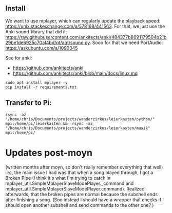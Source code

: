 ## Install


We want to use mplayer, which can regularly update the playback speed: https://unix.stackexchange.com/a/578168/441563. For that, we just use the Anki sound-library that did it: https://raw.githubusercontent.com/ankitects/anki/484377b8091179504b21b29be1de6925c70af4bd/qt/aqt/sound.py. Sooo for that we need PortAudio: https://askubuntu.com/a/1090345

See for anki:  
* https://github.com/ankitects/anki  
* https://github.com/ankitects/anki/blob/main/docs/linux.md

```
sudo apt install mplayer -y
pip install -r requirements.txt
```

## Transfer to Pi:

```
rsync -az "/home/chris/Documents/projects/wanderzirkus/leierkasten/python/"  mpi:/home/pi/leierkasten &&  rsync -az "/home/chris/Documents/projects/wanderzirkus/leierkasten/musik"  mpi:/home/pi/ 
```


# Updates post-moyn

(written months after moyn, so don't really remember everything that well)
iirc, the main issue I had was that when a song played through, I got a Broken Pipe (I think it's what I'm trying to catch in mplayer_util.SimpleMplayerSlaveModePlayer._command and mplayer_util.SimpleMplayerSlaveModePlayer.command). Realized afterwards, that the broken pipes are normal because the subshell ends after finishing a song. (Soo instead I should have a wrapper that checks if I should open another subshell and send commands to the other one? )
